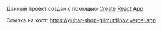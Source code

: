 Данный проект создан с помощью [Create React App](https://github.com/facebook/create-react-app).

Ссылка на хост: https://guitar-shop-gilmutdinov.vercel.app
